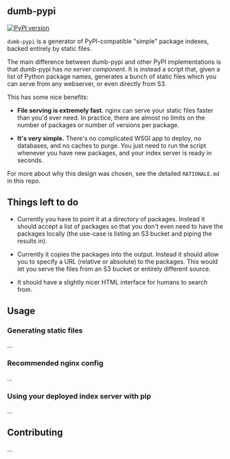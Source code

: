 dumb-pypi
-------------

[![PyPI version](https://badge.fury.io/py/dumb-pypi.svg)](https://pypi.python.org/pypi/dumb-pypi)


`dumb-pypi` is a generator of PyPI-compatible "simple" package indexes, backed
entirely by static files.

The main difference between dumb-pypi and other PyPI implementations is that
dumb-pypi has *no server component*. It is instead a script that, given a list
of Python package names, generates a bunch of static files which you can serve
from any webserver, or even directly from S3.

This has some nice benefits:

* **File serving is extremely fast.** nginx can serve your static files faster than you'd
  ever need. In practice, there are almost no limits on the number of packages
  or number of versions per package.

* **It's very simple.** There's no complicated WSGI app to deploy, no
  databases, and no caches to purge. You just need to run the script whenever
  you have new packages, and your index server is ready in seconds.

For more about why this design was chosen, see the detailed `RATIONALE.md` in
this repo.


## Things left to do

* Currently you have to point it at a directory of packages. Instead it should
  accept a list of packages so that you don't even need to have the packages
  locally (the use-case is listing an S3 bucket and piping the results in).

* Currently it copies the packages into the output. Instead it should allow you
  to specify a URL (relative or absolute) to the packages. This would let you
  serve the files from an S3 bucket or entirely different source.

* It should have a slightly nicer HTML interface for humans to search from.


## Usage
### Generating static files

...


### Recommended nginx config

...


### Using your deployed index server with pip

...


## Contributing

...
